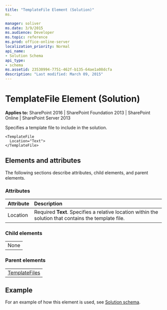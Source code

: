```yaml
---
title: "TemplateFile Element (Solution)"
ms.

manager: soliver
ms.date: 3/9/2015
ms.audience: Developer
ms.topic: reference
ms.prod: office-online-server
localization_priority: Normal
api_name:
- Solution Schema
api_type:
- schema
ms.assetid: 23530994-7751-462f-b135-64ae1a08dcfa
description: "Last modified: March 09, 2015"
---
```


# TemplateFile Element (Solution)

 
  
 **Applies to:** SharePoint 2016 | SharePoint Foundation 2013 | SharePoint Online | SharePoint Server 2013
  
Specifies a template file to include in the solution.
  
```
<TemplateFile
  Location="Text">
</TemplateFile>
```

## Elements and attributes

The following sections describe attributes, child elements, and parent elements.

### Attributes

|**Attribute**|**Description**|
|:-----|:-----|
|Location  <br/> |Required **Text**. Specifies a relative location within the solution that contains the template file.  <br/> |
   
### Child elements

||
|:-----|
|None |
   
### Parent elements

||
|:-----|
|[TemplateFiles](templatefiles-element-solution.md)|
   
## Example

For an example of how this element is used, see [Solution schema](solution-schema.md).
  

